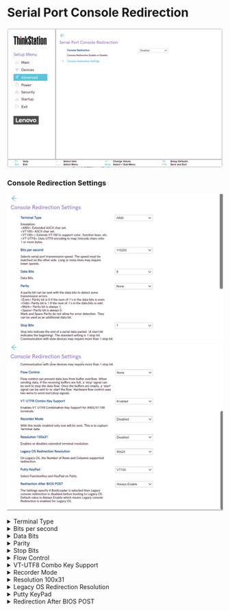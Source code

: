 # Serial Port Console Redirection #

![](./img/ts_serialport.png)
<!--![](./img/amd_serialportconsoleredirection.png)-->

### Console Redirection Settings ###

![](./img/ts_consolerd1.png)
![](./img/ts_consolerd2.png)

<!--![](./img/amd_consoleredirectionsettings.png)-->

<details><summary>Terminal Type</summary>

Options:

1. VT100
1. VT100+
1. VT-UTF8
1. **ANSI** - Default.

?> The following emulation types are available. <br> ANSI: Extended ASCII char set. <br> VT100: ASCII char set. <br> VT100+: Extends VT100 to support color, function keys, etc. <br> VT-UTF8: Uses UTF8 encoding to map Unicode chars onto 1 or more bytes.<br> 

<!-- | WMI Setting name | Values | SVP or SMP Req'd | AMD/Intel |
|:---|:---|:---|:---|
| ConsoleRedirection | setting_values | yes_no | both | -->

</details>

<details><summary>Bits per second</summary>

Select serial port transmission speed. The speed must be matched on the other side. Long or noisy lines may require lower speeds.

Options:

1. 9600
1. 19200
1. 38400
1. 57600
1. **115200**

<!-- | WMI Setting name | Values | SVP or SMP Req'd | AMD/Intel |
|:---|:---|:---|:---|
| BitsPerSecond | setting_values | yes_no | both | -->

</details>

<details><summary>Data Bits</summary>

Options:

1. **8** - Default.
1. 7

<!-- | WMI Setting name | Values | SVP or SMP Req'd | AMD/Intel |
|:---|:---|:---|:---|
| DataBits | setting_values | yes | AMD | -->

</details>

<details><summary>Parity</summary>

Send parity bit with the data bits to detect some transmission errors.

Options:

1.  **Disabled** - Default.
2.  Enabled.

?> Details below. <br> Even: parity bit is 0 if the num of 1's in the data bits is even. <br> Odd: parity bit is 1 if the num of 1's in the data bits is odd. <br> Mark: parity bit is always 1. <br> Space: Parity bit is always 0. <br> 

?> Mark and Space Parity do not allow for error detection.  They can be used as an additional data bit.

<!-- | WMI Setting name | Values | SVP or SMP Req'd | AMD/Intel |
|:---|:---|:---|:---|
| ParityMode | setting_values | yes | AMD | -->

</details>

<details><summary>Stop Bits</summary>

Stop bits indicate the end of a serial data packet. (A start bit indicates the beginning). The standard setting is 1 stop bit. Communication with slow devices may require more than 1 stop bit.

Options:

1.  **1** - Default.
2.  2.

<!-- | WMI Setting name | Values | SVP or SMP Req'd | AMD/Intel |
|:---|:---|:---|:---|
| StopBits | setting_values | yes | AMD | -->

</details>

<details><summary>Flow Control</summary>
Flow control can prevent data loss from buffer overflow. When
sending data, if the receiving buffers are full, a 'stop' signal can
be sent to stop the data flow. Once the buffers are empty, a 'start'
signal can be sent to re-start the flow. Hardware flow control uses
two wires to send start/stop signals.

Options:

1.  **None** - Default.
2.  Hardware RTS/CTS
</details>

<details><summary>VT-UTF8 Combo Key Support</summary>
Enables VT-UTF8 Combination Key Support for ANSI/VT100 terminals.

Options:

1.  **Enabled** - Default.
2.  Disabled
</details>

<details><summary>Recorder Mode</summary>
With this mode enabled only text will be sent. This is to capture
Terminal data.

Options:

1.  **Disabled** - Default.
2.  Enabled
</details>

<details><summary>Resolution 100x31</summary>
Enables or disables extended terminal resolution.

Options:

1.  **Disabled** - Default.
2.  Enabled
</details>

<details><summary>Legacy OS Redirection Resolution</summary>
On Legacy OS, the Number of Rows and Columns supported
redirection.

Options:

1.  **80x24** - Default.
2.  80x26
</details>

<details><summary>Putty KeyPad</summary>
Select FunctionKey and KeyPad on Putty.

Options:

1.  **VT100** - Default.
2.  Linux
3.  XTERMR5
4.  SCO
5.  ESCN
6.  VT401
</details>

<details><summary>Redirection After BIOS POST</summary>
The Settings specify if BootLoader is selected then Legacy
console redirection is disabled before booting to Legacy OS.
Default value is Always Enable which means Legacy console
Redirection is enabled for Legacy OS.

Options:

1.  **Always Enable** - Default.
2.  BootLoader
</details>
